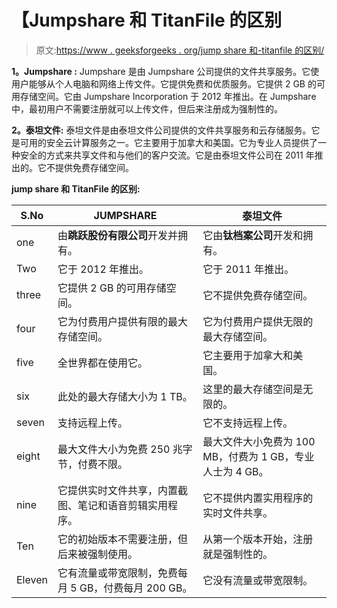 # 【Jumpshare 和 TitanFile 的区别

> 原文:[https://www . geeksforgeeks . org/jump share 和-titanfile 的区别/](https://www.geeksforgeeks.org/difference-between-jumpshare-and-titanfile/)

**1。Jumpshare :**
Jumpshare 是由 Jumpshare 公司提供的文件共享服务。它使用户能够从个人电脑和网络上传文件。它提供免费和优质服务。它提供 2 GB 的可用存储空间。它由 Jumpshare Incorporation 于 2012 年推出。在 Jumpshare 中，最初用户不需要注册就可以上传文件，但后来注册成为强制性的。

**2。泰坦文件:**
泰坦文件是由泰坦文件公司提供的文件共享服务和云存储服务。它是可用的安全云计算服务之一。它主要用于加拿大和美国。它为专业人员提供了一种安全的方式来共享文件和与他们的客户交流。它是由泰坦文件公司在 2011 年推出的。它不提供免费存储空间。

**jump share 和 TitanFile 的区别:**

<center>

| S.No | JUMPSHARE | 泰坦文件 |
| --- | --- | --- |
| one | 由**跳跃股份有限公司**开发并拥有。 | 它由**钛档案公司**开发和拥有。 |
| Two | 它于 2012 年推出。 | 它于 2011 年推出。 |
| three | 它提供 2 GB 的可用存储空间。 | 它不提供免费存储空间。 |
| four | 它为付费用户提供有限的最大存储空间。 | 它为付费用户提供无限的最大存储空间。 |
| five | 全世界都在使用它。 | 它主要用于加拿大和美国。 |
| six | 此处的最大存储大小为 1 TB。 | 这里的最大存储空间是无限的。 |
| seven | 支持远程上传。 | 它不支持远程上传。 |
| eight | 最大文件大小为免费 250 兆字节，付费不限。 | 最大文件大小免费为 100 MB，付费为 1 GB，专业人士为 4 GB。 |
| nine | 它提供实时文件共享，内置截图、笔记和语音剪辑实用程序。 | 它不提供内置实用程序的实时文件共享。 |
| Ten | 它的初始版本不需要注册，但后来被强制使用。 | 从第一个版本开始，注册就是强制性的。 |
| Eleven | 它有流量或带宽限制，免费每月 5 GB，付费每月 200 GB。 | 它没有流量或带宽限制。 |

</center>